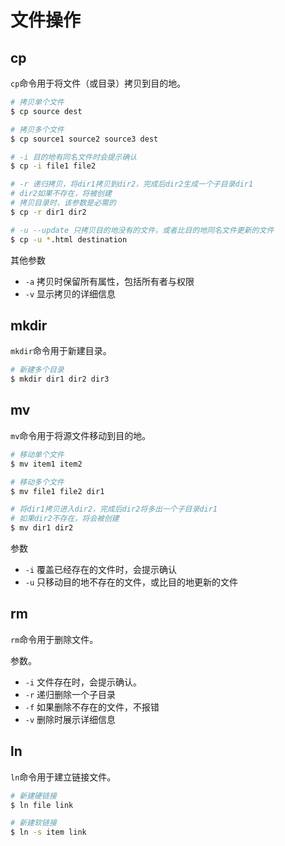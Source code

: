 # 文件操作

## cp

`cp`命令用于将文件（或目录）拷贝到目的地。

```bash
# 拷贝单个文件
$ cp source dest

# 拷贝多个文件
$ cp source1 source2 source3 dest

# -i 目的地有同名文件时会提示确认
$ cp -i file1 file2

# -r 递归拷贝，将dir1拷贝到dir2，完成后dir2生成一个子目录dir1
# dir2如果不存在，将被创建
# 拷贝目录时，该参数是必需的
$ cp -r dir1 dir2

# -u --update 只拷贝目的地没有的文件，或者比目的地同名文件更新的文件
$ cp -u *.html destination
```

其他参数

- `-a` 拷贝时保留所有属性，包括所有者与权限
- `-v` 显示拷贝的详细信息

## mkdir

`mkdir`命令用于新建目录。

```bash
# 新建多个目录
$ mkdir dir1 dir2 dir3
```

## mv

`mv`命令用于将源文件移动到目的地。

```bash
# 移动单个文件
$ mv item1 item2

# 移动多个文件
$ mv file1 file2 dir1

# 将dir1拷贝进入dir2，完成后dir2将多出一个子目录dir1
# 如果dir2不存在，将会被创建
$ mv dir1 dir2
```

参数

- `-i` 覆盖已经存在的文件时，会提示确认
- `-u` 只移动目的地不存在的文件，或比目的地更新的文件

## rm

`rm`命令用于删除文件。

参数。

- `-i` 文件存在时，会提示确认。
- `-r` 递归删除一个子目录
- `-f` 如果删除不存在的文件，不报错
- `-v` 删除时展示详细信息

## ln

`ln`命令用于建立链接文件。

```bash
# 新建硬链接
$ ln file link

# 新建软链接
$ ln -s item link
```

